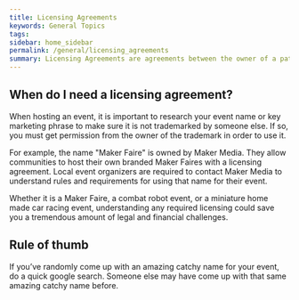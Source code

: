 ```yaml
---
title: Licensing Agreements
keywords: General Topics
tags:
sidebar: home_sidebar
permalink: /general/licensing_agreements
summary: Licensing Agreements are agreements between the owner of a patent or trademark and someone who wants to use that patent or trademark
---
```


## When do I need a licensing agreement?
When hosting an event, it is important to research your event name or key marketing phrase to make sure it is not trademarked by someone else. If so, you must get permission from the owner of the trademark in order to use it. 

For example, the name "Maker Faire" is owned by Maker Media. They allow communities to host their own branded Maker Faires with a licensing agreement. Local event organizers are required to contact Maker Media to understand rules and requirements for using that name for their event. 

Whether it is a Maker Faire, a combat robot event, or a miniature home made car racing event, understanding any required licensing could save you a tremendous amount of legal and financial challenges.

## Rule of thumb
If you’ve randomly come up with an amazing catchy name for your event, do a quick google search. Someone else may have come up with that same amazing catchy name before.
